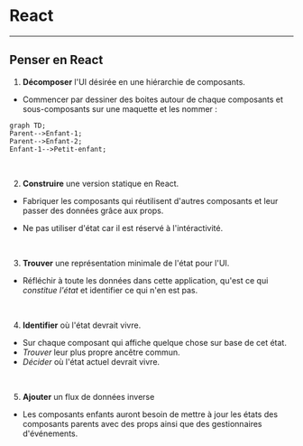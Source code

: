 # React

---

## Penser en React

1. **Décomposer** l'UI désirée en une hiérarchie de composants.

- Commencer par dessiner des boites autour de chaque composants et sous-composants sur une maquette et les nommer :

```mermaid
graph TD;
Parent-->Enfant-1;
Parent-->Enfant-2;
Enfant-1-->Petit-enfant;
```

<br>

2. **Construire** une version statique en React.

- Fabriquer les composants qui réutilisent d'autres composants et leur passer des données grâce aux props.

- Ne pas utiliser d'état car il est réservé à l'intéractivité.

<br>

3. **Trouver** une représentation minimale de l'état pour l'UI.

- Réfléchir à toute les données dans cette application, qu'est ce qui _constitue l'état_ et identifier ce qui n'en est pas.

<br>

4. **Identifier** où l'état devrait vivre.

- Sur chaque composant qui affiche quelque chose sur base de cet état.
- _Trouver_ leur plus propre ancêtre commun.
- _Décider_ où l'état actuel devrait vivre.

<br>

5. **Ajouter** un flux de données inverse

- Les composants enfants auront besoin de mettre à jour les états des composants parents avec des props ainsi que des gestionnaires d'événements.
